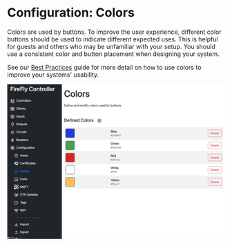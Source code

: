 # Configuration: Colors

Colors are used by buttons.  To improve the user experience, different color buttons should be used to indicate different expected uses.  This is helpful for guests and others who may be unfamiliar with your setup.  You should use a consistent color and button placement when designing your system.

See our [Best Practices](/best_practices) guide for more detail on how to use colors to improve your systems' usability.

[![Colors](./colors.png)](https://raw.githubusercontent.com/BrentIO/FireFly/main/controller/software/controller/configuration/colors.png)